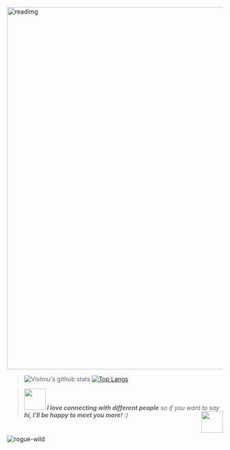 <img width="845" alt="readimg" src="https://user-images.githubusercontent.com/42809447/88464422-3b37ec80-ced8-11ea-9c96-ab895a3fab94.png">

>![Vishnu's github stats](https://github-readme-stats.vercel.app/api?username=rogue-wild&show_icons=true&line_height=33&title_color=03910a&icon_color=03910a&text_color=525252&bg_color=e3fffb)
[![Top Langs](https://github-readme-stats.vercel.app/api/top-langs/?username=rogue-wild&hide=html,css&show_icons=true&title_color=03910a&icon_color=03910a&text_color=525252&bg_color=e3fffb)](https://github.com/rogue-wild/github-readme-stats)

><span><img src="https://media.giphy.com/media/LnQjpWaON8nhr21vNW/giphy.gif" width="50"><em><b> I love connecting with different people</b> so if you want to say <b>hi, I'll be happy to meet you more!</b> :)</em><a href="https://rogue-wild.github.io/New-CV/"><img align='right' src='https://media.giphy.com/media/bcKmIWkUMCjVm/giphy.gif' width='50"'></a></span>
#
<span><img align="left" src="https://komarev.com/ghpvc/?username=rogue-wild" alt="rogue-wild"/>
  
</span>
 


